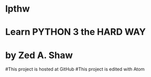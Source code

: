 # lpthw
# Learn PYTHON 3 the HARD WAY
# by Zed A. Shaw

#This project is hosted at GitHub
#This project is edited with Atom
